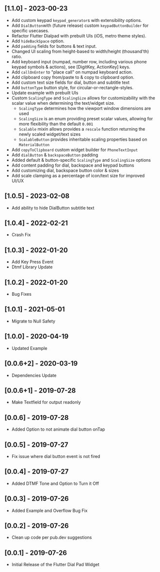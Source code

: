 ## [1.1.0] - 2023-00-23
* Add custom keypad `keypad_generator`s with extensibility options.
* Add `DialButton`with (future release) custom `keypadButtonBuilder` for specific usecases.
* Refactor Flutter Dialpad with prebuilt UIs (iOS, metro theme styles).
* Add `hideBackSpace` option.
* Add `padding` fields for buttons & text input.
* Changed UI scaling from height-based to width/height (thousand'th) ratio.
* Add keyboard input (numpad, number row, including various phone keypad symbols & actions), see [DigitKey, ActionKey] keys.
* Add `callOnEnter` to "place call" on numpad keyboard action.
* Add clipboard copy from/paste to & copy to clipboard option.
* Add custom text size fields for dial, button and subtitle text
* Add `buttonType` button style, for circular-or-rectangle-styles.
* Update example with prebuilt UIs
* Custom `ScalingType` and `ScalingSize` allows for customizability with the scalar value when determining the text/widget size.
  * `ScalingType` determines how the viewport window dimensions are used
  * `ScalingSize` is an enum providing preset scalar values, allowing for more flexibility than the default `0.001`
  * `Scalable` mixin allows provides a `rescale` function returning the newly scaled widget/text sizes
  * `ScalableButton` provides inheritable scaling properties based on `MaterialButton`
* Add `copyToClipboard` custom widget builder for `PhoneTextInput`
* Add `dialButton` & `backspaceButton` padding
* Added default & button-specific `ScalingType` and `ScalingSize` options
* Add content padding for dial, backspace and keypad buttons
* Add customizing dial, backspace button color & sizes
* Add scale clamping as a percentage of icon/text size for improved UI/UX

## [1.0.5] - 2023-02-08
* Add ability to hide DialButton subtitle text

## [1.0.4] - 2022-02-21
* Crash Fix

## [1.0.3] - 2022-01-20
* Add Key Press Event
* Dtmf Library Update

## [1.0.2] - 2022-01-20
* Bug Fixes

## [1.0.1] - 2021-05-01

* Migrate to Null Safety

## [1.0.0] - 2020-04-19

* Updated Example

## [0.0.6+2] - 2020-03-19

* Dependencies Update

## [0.0.6+1] - 2019-07-28

* Make Textfield for output readonly

## [0.0.6] - 2019-07-28

* Added Option to not animate dial button onTap

## [0.0.5] - 2019-07-27

* Fix issue where dial button event is not fired

## [0.0.4] - 2019-07-27

* Added DTMF Tone and Option to Turn it Off

## [0.0.3] - 2019-07-26

* Added Example and Overflow Bug Fix

## [0.0.2] - 2019-07-26

* Clean up code per pub.dev suggestions

## [0.0.1] - 2019-07-26

* Initial Release of the Flutter Dial Pad Widget
